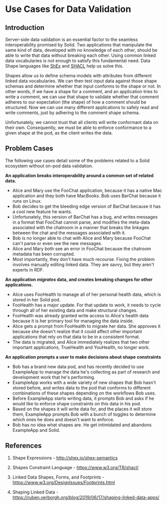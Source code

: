 # Use Cases for Data Validation

## Introduction

Server-side data validation is an essential factor to the seamless interoperability promised by Solid. Two applications that manipulate the same kind of data, developed with no knowledge of each other, should be able to write that data without breaking each other. Using common linked data vocabularies is not enough to satisfy this fundamental need. Data Shape languages like [ShEx](http://shex.io/shex-semantics) and [SHACL](https://www.w3.org/TR/shacl/) help us solve this.

Shapes allow us to define schema models with attributes from different linked data vocabularies. We can then test input data against those shape schemas and determine whether that input conforms to the shape or not. In other words, if we have a shape for a comment, and an application tries to write a comment, we can use that shape to validate whether that comment adheres to our expectation (the shape) of how a comment should be structured. Now we can use many different applications to safely read and write comments, just by adhering to the comment shape schema.

Unfortunately, we cannot trust that all clients will write conformant data on their own. Consequently, we must be able to enforce conformance to a given shape at the pod, as the client writes the data.

## Problem Cases

The following use cases detail some of the problems related to a Solid ecosystem without on-pod data validation.

__An application breaks interoperability around a common set of related data.__
- Alice and Mary use the FooChat application, because it has a native Mac application and they both have MacBooks. Bob uses BarChat because it runs on Linux.
- Bob decides to get the bleeding edge version of BarChat because it has a cool new feature he wants.
- Unfortunately, this version of BarChat has a bug, and writes messages in a format that FooChat cannot parse, and modifies the meta-data associated with the chatroom in a manner that breaks the linkages between the chat and the messages associated with it.
- Bob is no longer able to chat with Alice and Mary because FooChat can't parse or even see the new messages.
- Alice and Mary both see an error in FooChat because the chatroom metadata has been corrupted.
- Most importantly, they don't have much recourse. Fixing the problem involves manually editing linked data. They are savvy, but they aren't experts in RDF.

__An application *migrates* data, and creates breaking changes for other applications.__  
- Alice uses FooHealth to manage all of her personal health data, which is stored in her Solid pod.
- FooHealth has a major update. For that update to work, it needs to cycle through all of her existing data and make structural changes.
- FooHealth was already granted write access to Alice's health data because it is her primary tool for managing the data inside.
- Alice gets a prompt from FooHealth to migrate her data. She approves it because she doesn't realize that it could affect other important applications that rely on that data to be in a consistent format.
- The data is migrated, and Alice immediately realizes that two other important applications, TrueHealth and YouHealth, no longer work.

__An application prompts a user to make decisions about shape constraints__
- Bob has a brand new data pod, and has recently decided to use ExampleApp to manage the data he's collecting as part of research and development work that he's performing.
- ExampleApp works with a wide variety of new shapes that Bob hasn't stored before, and writes data to the pod that conforms to different combinations of these shapes depending on the workflows Bob uses.
- Before ExampleApp starts writing data, it prompts Bob and asks if he would like to enforce shape constraints on this data in his pod.
- Based on the shapes it will write data for, and the places it will store them, ExampleApp prompts Bob with a bunch of toggles to determine which ones he does and doesn't want to enforce.
- Bob has no idea what shapes are. He get intimidated and abandons ExampleApp and Solid.


## References

1. Shape Expressions - http://shex.io/shex-semantics

1. Shapes Constraint Language - https://www.w3.org/TR/shacl/

1. Linked Data Shapes, Forms, and Footprints - https://www.w3.org/DesignIssues/Footprints.html

1. Shaping Linked Data - https://ruben.verborgh.org/blog/2019/06/17/shaping-linked-data-apps/

